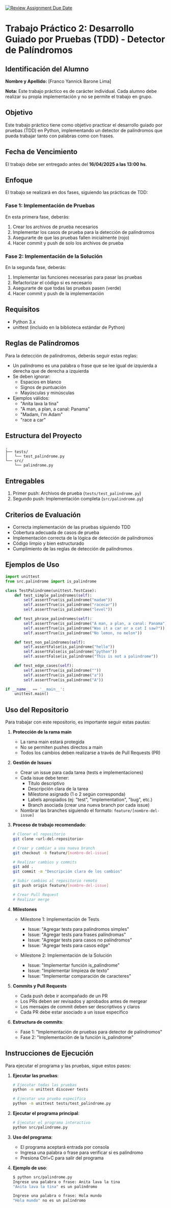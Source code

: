 [![Review Assignment Due Date](https://classroom.github.com/assets/deadline-readme-button-22041afd0340ce965d47ae6ef1cefeee28c7c493a6346c4f15d667ab976d596c.svg)](https://classroom.github.com/a/JovkJbhN)
# Trabajo Práctico 2: Desarrollo Guiado por Pruebas (TDD) - Detector de Palíndromos

## Identificación del Alumno
**Nombre y Apellido:** [Franco Yannick Barone Lima]

**Nota:** Este trabajo práctico es de carácter individual. Cada alumno debe realizar su propia implementación y no se permite el trabajo en grupo.

## Objetivo
Este trabajo práctico tiene como objetivo practicar el desarrollo guiado por pruebas (TDD) en Python, implementando un detector de palíndromos que pueda trabajar tanto con palabras como con frases.

## Fecha de Vencimiento
El trabajo debe ser entregado antes del **16/04/2025 a las 13:00 hs**.

## Enfoque
El trabajo se realizará en dos fases, siguiendo las prácticas de TDD:

### Fase 1: Implementación de Pruebas
En esta primera fase, deberás:
1. Crear los archivos de prueba necesarios
2. Implementar los casos de prueba para la detección de palíndromos
3. Asegurarte de que las pruebas fallen inicialmente (rojo)
4. Hacer commit y push de solo los archivos de prueba

### Fase 2: Implementación de la Solución
En la segunda fase, deberás:
1. Implementar las funciones necesarias para pasar las pruebas
2. Refactorizar el código si es necesario
3. Asegurarte de que todas las pruebas pasen (verde)
4. Hacer commit y push de la implementación

## Requisitos
- Python 3.x
- unittest (incluido en la biblioteca estándar de Python)

## Reglas de Palíndromos
Para la detección de palíndromos, deberás seguir estas reglas:
- Un palíndromo es una palabra o frase que se lee igual de izquierda a derecha que de derecha a izquierda
- Se deben ignorar:
  - Espacios en blanco
  - Signos de puntuación
  - Mayúsculas y minúsculas
- Ejemplos válidos:
  - "Anita lava la tina"
  - "A man, a plan, a canal: Panama"
  - "Madam, I'm Adam"
  - "race a car"

## Estructura del Proyecto
```
.
├── tests/
│   └── test_palindrome.py
└── src/
    └── palindrome.py
```

## Entregables
1. Primer push: Archivos de prueba (`tests/test_palindrome.py`)
2. Segundo push: Implementación completa (`src/palindrome.py`)

## Criterios de Evaluación
- Correcta implementación de las pruebas siguiendo TDD
- Cobertura adecuada de casos de prueba
- Implementación correcta de la lógica de detección de palíndromos
- Código limpio y bien estructurado
- Cumplimiento de las reglas de detección de palíndromos

## Ejemplos de Uso
```python
import unittest
from src.palindrome import is_palindrome

class TestPalindrome(unittest.TestCase):
    def test_simple_palindromes(self):
        self.assertTrue(is_palindrome("madam"))
        self.assertTrue(is_palindrome("racecar"))
        self.assertTrue(is_palindrome("level"))

    def test_phrase_palindromes(self):
        self.assertTrue(is_palindrome("A man, a plan, a canal: Panama"))
        self.assertTrue(is_palindrome("Was it a car or a cat I saw?"))
        self.assertTrue(is_palindrome("No lemon, no melon"))

    def test_non_palindromes(self):
        self.assertFalse(is_palindrome("hello"))
        self.assertFalse(is_palindrome("python"))
        self.assertFalse(is_palindrome("This is not a palindrome"))

    def test_edge_cases(self):
        self.assertTrue(is_palindrome(""))
        self.assertTrue(is_palindrome("a"))
        self.assertTrue(is_palindrome("A"))

if __name__ == '__main__':
    unittest.main()
```

## Uso del Repositorio
Para trabajar con este repositorio, es importante seguir estas pautas:

1. **Protección de la rama main**
   - La rama main estará protegida
   - No se permiten pushes directos a main
   - Todos los cambios deben realizarse a través de Pull Requests (PR)

2. **Gestión de Issues**
   - Crear un issue para cada tarea (tests e implementaciones)
   - Cada issue debe tener:
     - Título descriptivo
     - Descripción clara de la tarea
     - Milestone asignado (1 o 2 según corresponda)
     - Labels apropiados (ej: "test", "implementation", "bug", etc.)
     - Branch asociada (crear una nueva branch por cada issue)
   - Nombrar las branches siguiendo el formato: `feature/[nombre-del-issue]`

3. **Proceso de trabajo recomendado**:
   ```bash
   # Clonar el repositorio
   git clone <url-del-repositorio>

   # Crear y cambiar a una nueva branch
   git checkout -b feature/[nombre-del-issue]

   # Realizar cambios y commits
   git add .
   git commit -m "Descripción clara de los cambios"

   # Subir cambios al repositorio remoto
   git push origin feature/[nombre-del-issue]

   # Crear Pull Request
   # Realizar merge
   ```

4. **Milestones**
   - Milestone 1: Implementación de Tests
     - Issue: "Agregar tests para palíndromos simples"
     - Issue: "Agregar tests para frases palíndromas"
     - Issue: "Agregar tests para casos no palíndromos"
     - Issue: "Agregar tests para casos edge"
   
   - Milestone 2: Implementación de la Solución
     - Issue: "Implementar función is_palindrome"
     - Issue: "Implementar limpieza de texto"
     - Issue: "Implementar comparación de caracteres"

5. **Commits y Pull Requests**
   - Cada push debe ir acompañado de un PR
   - Los PRs deben ser revisados y aprobados antes de mergear
   - Los mensajes de commit deben ser descriptivos y claros
   - Cada PR debe estar asociado a un issue específico

6. **Estructura de commits**:
   - Fase 1: "Implementación de pruebas para detector de palíndromos"
   - Fase 2: "Implementación de la función is_palindrome"

## Instrucciones de Ejecución
Para ejecutar el programa y las pruebas, sigue estos pasos:

1. **Ejecutar las pruebas**:
   ```bash
   # Ejecutar todas las pruebas
   python -m unittest discover tests

   # Ejecutar una prueba específica
   python -m unittest tests/test_palindrome.py
   ```

2. **Ejecutar el programa principal**:
   ```bash
   # Ejecutar el programa interactivo
   python src/palindrome.py
   ```

3. **Uso del programa**:
   - El programa aceptará entrada por consola
   - Ingresa una palabra o frase para verificar si es palíndromo
   - Presiona Ctrl+C para salir del programa

4. **Ejemplo de uso**:
   ```bash
   $ python src/palindrome.py
   Ingrese una palabra o frase: Anita lava la tina
   "Anita lava la tina" es un palíndromo
   
   Ingrese una palabra o frase: Hola mundo
   "Hola mundo" no es un palíndromo
   ```